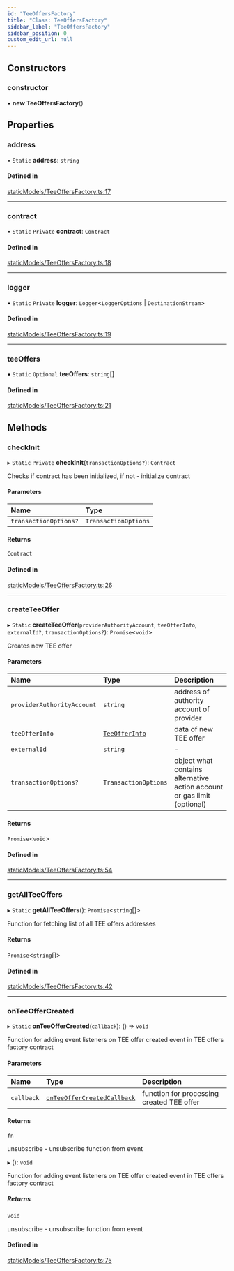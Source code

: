 ```yaml
---
id: "TeeOffersFactory"
title: "Class: TeeOffersFactory"
sidebar_label: "TeeOffersFactory"
sidebar_position: 0
custom_edit_url: null
---
```


## Constructors

### constructor

• **new TeeOffersFactory**()

## Properties

### address

▪ `Static` **address**: `string`

#### Defined in

[staticModels/TeeOffersFactory.ts:17](https://github.com/Super-Protocol/sp-sdk-js/blob/7d2af19/src/staticModels/TeeOffersFactory.ts#L17)

___

### contract

▪ `Static` `Private` **contract**: `Contract`

#### Defined in

[staticModels/TeeOffersFactory.ts:18](https://github.com/Super-Protocol/sp-sdk-js/blob/7d2af19/src/staticModels/TeeOffersFactory.ts#L18)

___

### logger

▪ `Static` `Private` **logger**: `Logger`<`LoggerOptions` \| `DestinationStream`\>

#### Defined in

[staticModels/TeeOffersFactory.ts:19](https://github.com/Super-Protocol/sp-sdk-js/blob/7d2af19/src/staticModels/TeeOffersFactory.ts#L19)

___

### teeOffers

▪ `Static` `Optional` **teeOffers**: `string`[]

#### Defined in

[staticModels/TeeOffersFactory.ts:21](https://github.com/Super-Protocol/sp-sdk-js/blob/0eeb728/src/staticModels/TeeOffersFactory.ts#L21)

## Methods

### checkInit

▸ `Static` `Private` **checkInit**(`transactionOptions?`): `Contract`

Checks if contract has been initialized, if not - initialize contract

#### Parameters

| Name | Type |
| :------ | :------ |
| `transactionOptions?` | `TransactionOptions` |

#### Returns

`Contract`

#### Defined in

[staticModels/TeeOffersFactory.ts:26](https://github.com/Super-Protocol/sp-sdk-js/blob/7d2af19/src/staticModels/TeeOffersFactory.ts#L26)

___

### createTeeOffer

▸ `Static` **createTeeOffer**(`providerAuthorityAccount`, `teeOfferInfo`, `externalId?`, `transactionOptions?`): `Promise`<`void`\>

Creates new TEE offer

#### Parameters

| Name | Type | Description |
| :------ | :------ | :------ |
| `providerAuthorityAccount` | `string` | address of authority account of provider |
| `teeOfferInfo` | [`TeeOfferInfo`](../modules.md#teeofferinfo) | data of new TEE offer |
| `externalId` | `string` | - |
| `transactionOptions?` | `TransactionOptions` | object what contains alternative action account or gas limit (optional) |

#### Returns

`Promise`<`void`\>

#### Defined in

[staticModels/TeeOffersFactory.ts:54](https://github.com/Super-Protocol/sp-sdk-js/blob/0eeb728/src/staticModels/TeeOffersFactory.ts#L54)

___

### getAllTeeOffers

▸ `Static` **getAllTeeOffers**(): `Promise`<`string`[]\>

Function for fetching list of all TEE offers addresses

#### Returns

`Promise`<`string`[]\>

#### Defined in

[staticModels/TeeOffersFactory.ts:42](https://github.com/Super-Protocol/sp-sdk-js/blob/0eeb728/src/staticModels/TeeOffersFactory.ts#L42)

___

### onTeeOfferCreated

▸ `Static` **onTeeOfferCreated**(`callback`): () => `void`

Function for adding event listeners on TEE offer created event in TEE offers factory contract

#### Parameters

| Name | Type | Description |
| :------ | :------ | :------ |
| `callback` | [`onTeeOfferCreatedCallback`](../modules.md#onteeoffercreatedcallback) | function for processing created TEE offer |

#### Returns

`fn`

unsubscribe - unsubscribe function from event

▸ (): `void`

Function for adding event listeners on TEE offer created event in TEE offers factory contract

##### Returns

`void`

unsubscribe - unsubscribe function from event

#### Defined in

[staticModels/TeeOffersFactory.ts:75](https://github.com/Super-Protocol/sp-sdk-js/blob/0eeb728/src/staticModels/TeeOffersFactory.ts#L75)
